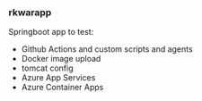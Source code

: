 ### rkwarapp

Springboot app to test:
* Github Actions and custom scripts and agents
* Docker image upload
* tomcat config
* Azure App Services
* Azure Container Apps 
